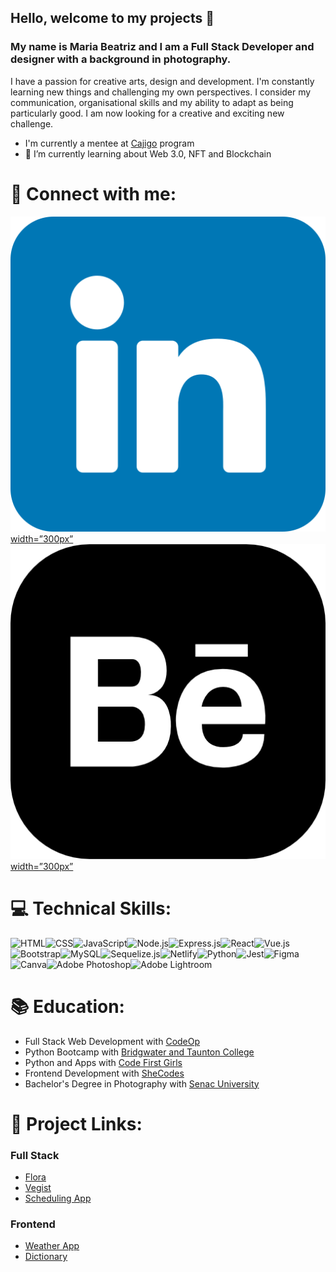 ## Hello, welcome to my projects 👋

### My name is Maria Beatriz and I am a Full Stack Developer and designer with a background in photography.

I have a passion for creative arts, design and development. I'm constantly learning new things and challenging my own perspectives. I consider my communication, organisational skills and my ability to adapt as being particularly good. I am now looking for a creative and exciting new challenge.

- I'm currently a mentee at <a href="http://www.structur3dpeople.co.uk/cajigo/">Cajigo</a> program
- 🌱 I’m currently learning about Web 3.0, NFT and Blockchain 

# 🤝 Connect with me:
<a href="https://www.linkedin.com/in/maria-beatriz-maclagan/" title="linkedin icons">![Linkedin](images/linkedin.png)width=”300px”</a>
<a href="https://www.behance.net/mariabmfmac" title="behance icons">![Behance](images/behance.png)width=”300px”</a>

# 💻 Technical Skills:
![HTML](https://img.shields.io/badge/HTML5-E34F26?style=for-the-badge&logo=html5&logoColor=white)![CSS](https://img.shields.io/badge/CSS3-1572B6?style=for-the-badge&logo=css3&logoColor=white)![JavaScript](https://img.shields.io/badge/JavaScript-F7DF1E?style=for-the-badge&logo=javascript&logoColor=black)![Node.js](https://img.shields.io/badge/Node.js-43853D?style=for-the-badge&logo=node.js&logoColor=white)![Express.js](https://img.shields.io/badge/Express.js-404D59?style=for-the-badge)![React](https://img.shields.io/badge/React-20232A?style=for-the-badge&logo=react&logoColor=61DAFB)![Vue.js](https://img.shields.io/badge/Vue.js-35495E?style=for-the-badge&logo=vue.js&logoColor=4FC08D)![Bootstrap](https://img.shields.io/badge/Bootstrap-563D7C?style=for-the-badge&logo=bootstrap&logoColor=white)![MySQL](https://img.shields.io/badge/MySQL-00000F?style=for-the-badge&logo=mysql&logoColor=white)![Sequelize.js](https://img.shields.io/badge/sequelize-323330?style=for-the-badge&logo=sequelize&logoColor=blue)![Netlify](https://img.shields.io/badge/Netlify-00C7B7?style=for-the-badge&logo=netlify&logoColor=white)![Python](https://img.shields.io/badge/Python-14354C?style=for-the-badge&logo=python&logoColor=white)![Jest](https://img.shields.io/badge/Jest-323330?style=for-the-badge&logo=Jest&logoColor=white)![Figma](https://img.shields.io/badge/Figma-F24E1E?style=for-the-badge&logo=figma&logoColor=white)![Canva](https://img.shields.io/badge/Canva-%2300C4CC.svg?&style=for-the-badge&logo=Canva&logoColor=white)![Adobe Photoshop](https://img.shields.io/badge/Adobe%20Photoshop-31A8FF?style=for-the-badge&logo=Adobe%20Photoshop&logoColor=black)![Adobe Lightroom](https://img.shields.io/badge/Adobe%20Lightroom-31A8FF?style=for-the-badge&logo=Adobe%20Lightroom&logoColor=white)

# 📚 Education:

- Full Stack Web Development with <a href="https://codeop.tech/full-stack-development-bootcamp/?utm_adgroup={AdGroupName}&d=c&utm_source=google&utm_medium=cpc&utm_campaign=UK+ES_Gen_FSD-Courses_BMM&utm_term=&hsa_grp=135565713543&hsa_ad=599020294011&hsa_net=adwords&hsa_ver=3&hsa_src=g&hsa_acc=8515198578&hsa_mt=&hsa_kw=&hsa_cam=17298593907&hsa_tgt=dsa-1282494697662&gclid=CjwKCAjwg5uZBhATEiwAhhRLHmH5iIW34c1C-JQSTJrNRNLKtB210MIrgSgZTqBwfYtJnRtjcx4IrRoCpjcQAvD_BwE">CodeOp</a>
- Python Bootcamp with <a href="https://www.btc.ac.uk/">Bridgwater and Taunton College</a>
- Python and Apps with <a href="https://codefirstgirls.com/">Code First Girls</a>
- Frontend Development with <a href="https://www.shecodes.io/">SheCodes</a> 
- Bachelor's Degree in Photography with <a href="https://www.sp.senac.br/graduacao#bacharelado">Senac University</a>

# 📐 Project Links:

### Full Stack 
- <a href="https://github.com/kanyedzhus/flora/tree/staging">Flora</a>
- <a href="https://github.com/MariaBia-Maclagan/vegist-demo">Vegist</a>
- <a href="https://github.com/MariaBia-Maclagan/scheduling-app">Scheduling App</a>

### Frontend
- <a href="https://heuristic-jepsen-28ee80.netlify.app/">Weather App</a>
- <a href="https://eloquent-williams-271325.netlify.app/">Dictionary</a>

